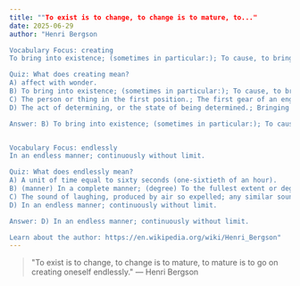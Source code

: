 ```yaml
---
title: ""To exist is to change, to change is to mature, to..."
date: 2025-06-29
author: "Henri Bergson

Vocabulary Focus: creating
To bring into existence; (sometimes in particular:); To cause, to bring (a non-object) about by an action, behavior, or event, to occasion.

Quiz: What does creating mean?
A) affect with wonder.
B) To bring into existence; (sometimes in particular:); To cause, to bring (a non-object) about by an action, behavior, or event, to occasion.
C) The person or thing in the first position.; The first gear of an engine.
D) The act of determining, or the state of being determined.; Bringing to an end; termination; limit.

Answer: B) To bring into existence; (sometimes in particular:); To cause, to bring (a non-object) about by an action, behavior, or event, to occasion.


Vocabulary Focus: endlessly
In an endless manner; continuously without limit.

Quiz: What does endlessly mean?
A) A unit of time equal to sixty seconds (one-sixtieth of an hour).
B) (manner) In a complete manner; (degree) To the fullest extent or degree; totally.
C) The sound of laughing, produced by air so expelled; any similar sound.; A movement (usually involuntary) of the muscles of the laughing face, particularly of the lips, and of the whole body, with a peculiar expression of the eyes, indicating merriment, satisfaction or derision, and usually attended by a sonorous and interrupted expulsion of air from the lungs.
D) In an endless manner; continuously without limit.

Answer: D) In an endless manner; continuously without limit.

Learn about the author: https://en.wikipedia.org/wiki/Henri_Bergson"
---
```


> "To exist is to change, to change is to mature, to mature is to go on creating oneself endlessly." — Henri Bergson
